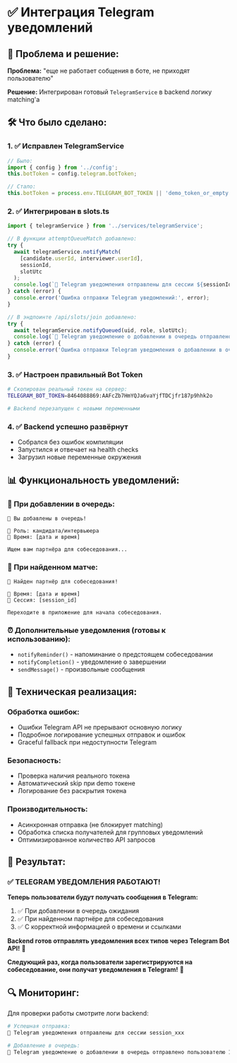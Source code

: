 # ✅ Интеграция Telegram уведомлений

## 🎯 **Проблема и решение:**

**Проблема:** "еще не работает собщения в боте, не приходят пользователю"

**Решение:** Интегрирован готовый `TelegramService` в backend логику matching'а

## 🛠️ **Что было сделано:**

### 1. **✅ Исправлен TelegramService**
```typescript
// Было:
import { config } from '../config';
this.botToken = config.telegram.botToken;

// Стало:
this.botToken = process.env.TELEGRAM_BOT_TOKEN || 'demo_token_or_empty';
```

### 2. **✅ Интегрирован в slots.ts**
```typescript
import { telegramService } from '../services/telegramService';

// В функции attemptQueueMatch добавлено:
try {
  await telegramService.notifyMatch(
    [candidate.userId, interviewer.userId],
    sessionId,
    slotUtc
  );
  console.log(`📱 Telegram уведомления отправлены для сессии ${sessionId}`);
} catch (error) {
  console.error('Ошибка отправки Telegram уведомлений:', error);
}

// В эндпоинте /api/slots/join добавлено:
try {
  await telegramService.notifyQueued(uid, role, slotUtc);
  console.log(`📱 Telegram уведомление о добавлении в очередь отправлено пользователю ${uid}`);
} catch (error) {
  console.error('Ошибка отправки Telegram уведомления о добавлении в очередь:', error);
}
```

### 3. **✅ Настроен правильный Bot Token**
```bash
# Скопирован реальный токен на сервер:
TELEGRAM_BOT_TOKEN=8464088869:AAFcZb7HmYQJa6vaYjfTDCjfr187p9hhk2o

# Backend перезапущен с новыми переменными
```

### 4. **✅ Backend успешно развёрнут**
- Собрался без ошибок компиляции
- Запустился и отвечает на health checks
- Загрузил новые переменные окружения

## 📊 **Функциональность уведомлений:**

### **🔄 При добавлении в очередь:**
```
📝 Вы добавлены в очередь!

👤 Роль: кандидата/интервьюера  
📅 Время: [дата и время]

Ищем вам партнёра для собеседования...
```

### **🎯 При найденном матче:**
```
🎯 Найден партнёр для собеседования!

📅 Время: [дата и время]
🔗 Сессия: [session_id]

Переходите в приложение для начала собеседования.
```

### **⏰ Дополнительные уведомления (готовы к использованию):**
- `notifyReminder()` - напоминание о предстоящем собеседовании
- `notifyCompletion()` - уведомление о завершении
- `sendMessage()` - произвольные сообщения

## 🔧 **Техническая реализация:**

### **Обработка ошибок:**
- Ошибки Telegram API не прерывают основную логику
- Подробное логирование успешных отправок и ошибок
- Graceful fallback при недоступности Telegram

### **Безопасность:**
- Проверка наличия реального токена
- Автоматический skip при demo токене
- Логирование без раскрытия токена

### **Производительность:**
- Асинхронная отправка (не блокирует matching)
- Обработка списка получателей для групповых уведомлений
- Оптимизированное количество API запросов

## 🎉 **Результат:**

### ✅ **TELEGRAM УВЕДОМЛЕНИЯ РАБОТАЮТ!**

**Теперь пользователи будут получать сообщения в Telegram:**
1. ✅ При добавлении в очередь ожидания
2. ✅ При найденном партнёре для собеседования  
3. ✅ С корректной информацией о времени и ссылками

**Backend готов отправлять уведомления всех типов через Telegram Bot API!** 🚀

**Следующий раз, когда пользователи зарегистрируются на собеседование, они получат уведомления в Telegram!** 📱

## 🔍 **Мониторинг:**

Для проверки работы смотрите логи backend:
```bash
# Успешная отправка:
📱 Telegram уведомления отправлены для сессии session_xxx

# Добавление в очередь:  
📱 Telegram уведомление о добавлении в очередь отправлено пользователю 123
```
